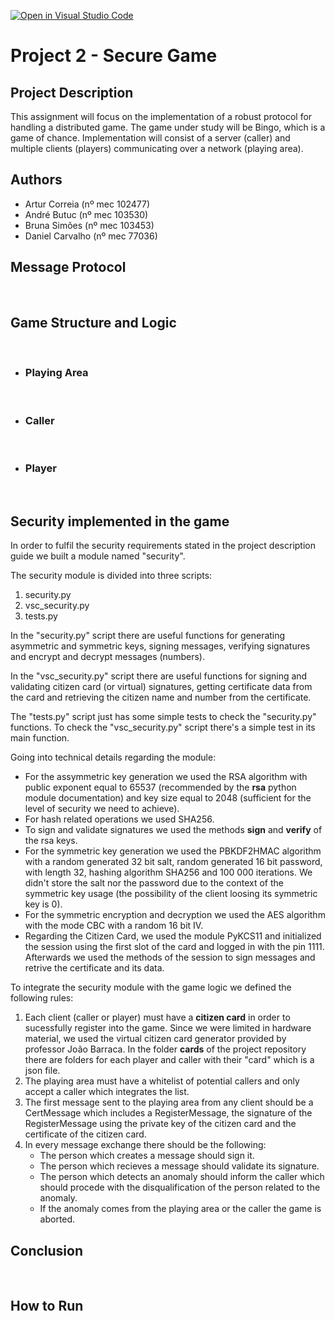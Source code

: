 [![Open in Visual Studio Code](https://classroom.github.com/assets/open-in-vscode-c66648af7eb3fe8bc4f294546bfd86ef473780cde1dea487d3c4ff354943c9ae.svg)](https://classroom.github.com/online_ide?assignment_repo_id=9469158&assignment_repo_type=AssignmentRepo)

# Project 2 - Secure Game

## Project Description

This assignment will focus on the implementation of a robust protocol for handling a distributed game. The game under study will be Bingo, which is a game of chance. Implementation will consist of a server (caller) and multiple clients (players) communicating over a network (playing area).

## Authors

- Artur Correia (nº mec 102477)
- André Butuc (nº mec 103530)
- Bruna Simões (nº mec 103453)
- Daniel Carvalho (nº mec 77036)

## Message Protocol

&nbsp;

## Game Structure and Logic

&nbsp;

- ### Playing Area

&nbsp;

- ### Caller

&nbsp;

- ### Player

&nbsp;

## Security implemented in the game

In order to fulfil the security requirements stated in the project description guide we built a module named "security".

The security module is divided into three scripts:

1. security.py
2. vsc_security.py
3. tests.py

In the "security.py" script there are useful functions for generating asymmetric and symmetric keys, signing messages, verifying signatures and encrypt and decrypt messages (numbers).

In the "vsc_security.py" script there are useful functions for signing and validating citizen card (or virtual) signatures, getting certificate data from the card and retrieving the citizen name and number from the certificate.

The "tests.py" script just has some simple tests to check the "security.py" functions. To check the "vsc_security.py" script there's a simple test in its main function.

Going into technical details regarding the module:

- For the assymmetric key generation we used the RSA algorithm with public exponent equal to 65537 (recommended by the **rsa** python module documentation) and key size equal to 2048 (sufficient for the level of security we need to achieve).
- For hash related operations we used SHA256.
- To sign and validate signatures we used the methods **sign** and **verify** of the rsa keys.
- For the symmetric key generation we used the PBKDF2HMAC algorithm with a random generated 32 bit salt, random generated 16 bit password, with length 32, hashing algorithm SHA256 and 100 000 iterations. We didn't store the salt nor the password due to the context of the symmetric key usage (the possibility of the client loosing its symmetric key is 0).
- For the symmetric encryption and decryption we used the AES algorithm with the mode CBC with a random 16 bit IV.
- Regarding the Citizen Card, we used the module PyKCS11 and initialized the session using the first slot of the card and logged in with the pin 1111. Afterwards we used the methods of the session to sign messages and retrive the certificate and its data.

To integrate the security module with the game logic we defined the following rules:

1. Each client (caller or player) must have a **citizen card** in order to sucessfully register into the game. Since we were limited in hardware material, we used the virtual citizen card generator provided by professor João Barraca. In the folder **cards** of the project repository there are folders for each player and caller with their "card" which is a json file.
2. The playing area must have a whitelist of potential callers and only accept a caller which integrates the list.
3. The first message sent to the playing area from any client should be a CertMessage which includes a RegisterMessage, the signature of the RegisterMessage using the private key of the citizen card and the certificate of the citizen card.
4. In every message exchange there should be the following:
   - The person which creates a message should sign it.
   - The person which recieves a message should validate its signature.
   - The person which detects an anomaly should inform the caller which should procede with the disqualification of the person related to the anomaly.
   - If the anomaly comes from the playing area or the caller the game is aborted.

## Conclusion

&nbsp;

## How to Run
